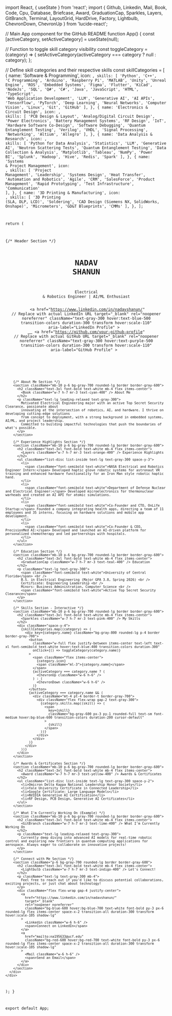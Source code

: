 import React, { useState } from 'react';
import {
  Github, Linkedin, Mail, Book, Code, Cpu, Database, Briefcase, Award, GraduationCap,
  Sparkles, Layers, GitBranch, Terminal, LayoutGrid, HardDrive, Factory, Lightbulb,
  ChevronDown, ChevronUp
} from 'lucide-react';

// Main App component for the GitHub README
function App() {
  const [activeCategory, setActiveCategory] = useState(null);

  // Function to toggle skill category visibility
  const toggleCategory = (category) => {
    setActiveCategory(activeCategory === category ? null : category);
  };

  // Define skill categories and their respective skills
  const skillCategories = [
    {
      name: 'Software & Programming',
      icon: <Code className="w-6 h-6 text-blue-500" />,
      skills: [
        'Python', 'C++', 'C Programming', 'Arduino', 'Raspberry Pi', 'MATLAB',
        'Unity', 'Unreal Engine', 'ROS', 'Embedded Systems', 'Figma', 'Flutter',
        'KiCad', 'NodeJs', 'SQL', 'Q#', 'C#', 'Java', 'JavaScript', 'HTML',
        'TypeScript', 'Web Application Development', 'LLM', 'Generative AI',
        'AI APIs', 'TensorFlow', 'PyTorch', 'Deep Learning', 'Neural Networks',
        'Computer Vision', 'Linux', 'Git', 'GitHub'
      ],
    },
    {
      name: 'Electronics & Circuit Design',
      icon: <Cpu className="w-6 h-6 text-green-500" />,
      skills: [
        'PCB Design & Layout', 'Analog/Digital Circuit Design', 'Power Electronics',
        'Battery Management Systems', 'RF Design', 'IoT', 'Hardware Software Co-Design',
        'Software Debugging', 'Quantum Entanglement Testing', 'Verilog', 'VHDL',
        'Signal Processing', 'Networking', 'Altium', 'Allegro'
      ],
    },
    {
      name: 'Data Analysis & Research',
      icon: <Database className="w-6 h-6 text-purple-500" />,
      skills: [
        'Python for Data Analysis', 'Statistics', 'LLM', 'Generative AI',
        'Neutron Scattering Tests', 'Quantum Entanglement Testing',
        'Data Collection & Analysis', 'Matplotlib', 'Tableau', 'NumPy',
        'Power BI', 'Splunk', 'Hadoop', 'Hive', 'Redis', 'Spark'
      ],
    },
    {
      name: 'Systems & Project Management',
      icon: <Briefcase className="w-6 h-6 text-red-500" />,
      skills: [
        'Project Management', 'Leadership', 'Systems Design', 'Heat Transfer',
        'Automation and Robotics', 'Agile', 'CRM', 'SalesForce', 'Product Management',
        'Rapid Prototyping', 'Test Infrastructure', 'Communication'
      ],
    },
    {
      name: '3D Printing & Manufacturing',
      icon: <Factory className="w-6 h-6 text-yellow-500" />,
      skills: [
        '3D Printing (SLA, DLP, LCD)', 'Soldering', 'CAD Design (Siemens NX, SolidWorks, Onshape)',
        'Micrometers', 'GD&T Blueprints', 'CMMs'
      ],
    },
  ];

  return (
    <div className="min-h-screen bg-gray-900 text-gray-200 font-inter p-4 sm:p-8 flex items-center justify-center">
      <div className="w-full max-w-4xl bg-gray-800 rounded-xl shadow-2xl p-6 sm:p-10 border border-gray-700">
        {/* Header Section */}
        <header className="text-center mb-10">
          <h1 className="text-4xl sm:text-5xl font-extrabold text-white mb-2">NADAV SHANUN</h1>
          <p className="text-xl sm:text-2xl text-blue-400 font-semibold mb-4">Electrical & Robotics Engineer | AI/ML Enthusiast</p>
          <div className="flex justify-center space-x-6">
            <a
              href="https://www.linkedin.com/in/nadavshanun/" // Replace with actual LinkedIn URL
              target="_blank"
              rel="noopener noreferrer"
              className="text-gray-300 hover:text-blue-500 transition-colors duration-300 transform hover:scale-110"
              aria-label="LinkedIn Profile"
            >
              <Linkedin className="w-8 h-8" />
            </a>
            <a
              href="mailto:na195633@ucf.edu"
              className="text-gray-300 hover:text-red-500 transition-colors duration-300 transform hover:scale-110"
              aria-label="Email"
            >
              <Mail className="w-8 h-8" />
            </a>
            <a
              href="https://github.com/your-github-profile" // Replace with actual GitHub URL
              target="_blank"
              rel="noopener noreferrer"
              className="text-gray-300 hover:text-purple-500 transition-colors duration-300 transform hover:scale-110"
              aria-label="GitHub Profile"
            >
              <Github className="w-8 h-8" />
            </a>
          </div>
        </header>

        {/* About Me Section */}
        <section className="mb-10 p-6 bg-gray-700 rounded-lg border border-gray-600">
          <h2 className="text-3xl font-bold text-white mb-4 flex items-center">
            <Book className="w-7 h-7 mr-3 text-cyan-400" /> About Me
          </h2>
          <p className="text-lg leading-relaxed text-gray-300">
            Motivated Electrical Engineering major with an active Top Secret Security Clearance, passionate about
            innovating at the intersection of robotics, AI, and hardware. I thrive on developing cutting-edge solutions
            from concept to deployment, with a strong background in embedded systems, AI/ML, and project leadership.
            Committed to building impactful technologies that push the boundaries of what's possible.
          </p>
        </section>

        {/* Experience Highlights Section */}
        <section className="mb-10 p-6 bg-gray-700 rounded-lg border border-gray-600">
          <h2 className="text-3xl font-bold text-white mb-4 flex items-center">
            <Layers className="w-7 h-7 mr-3 text-orange-400" /> Experience Highlights
          </h2>
          <ul className="list-disc list-inside text-lg text-gray-300 space-y-3">
            <li>
              <span className="font-semibold text-white">NASA Electrical and Robotics Engineer Intern:</span> Developed haptic glove robotic systems for astronaut VR training and enhanced hardware functionality for an Iron Man style robotic haptic hand.
            </li>
            <li>
              <span className="font-semibold text-white">Department of Defense Nuclear and Electrical Engineer:</span> Developed microelectronics for thermonuclear warheads and created an AI API for atomic simulations.
            </li>
            <li>
              <span className="font-semibold text-white">Co-Founder and CTO, OnLife Startup:</span> Founded a company integrating health apps, directing a team of 11 employees and 35 interns, focusing on hardware solutions and mobile app development.
            </li>
            <li>
              <span className="font-semibold text-white">Co-Founder & CEO, PrecisionMed AI:</span> Developed and launched an AI-driven platform for personalized chemotherapy and led partnerships with hospitals.
            </li>
          </ul>
        </section>

        {/* Education Section */}
        <section className="mb-10 p-6 bg-gray-700 rounded-lg border border-gray-600">
          <h2 className="text-3xl font-bold text-white mb-4 flex items-center">
            <GraduationCap className="w-7 h-7 mr-3 text-teal-400" /> Education
          </h2>
          <p className="text-lg text-gray-300">
            <span className="font-semibold text-white">University of Central Florida</span> <br />
            B.S. in Electrical Engineering (Major GPA 3.8, Spring 2026) <br />
            Certificate: Engineering Leadership <br />
            Minors: Business Administration, Computer Science <br />
            <span className="font-semibold text-white">Active Top Secret Security Clearance</span>
          </p>
        </section>

        {/* Skills Section - Interactive */}
        <section className="mb-10 p-6 bg-gray-700 rounded-lg border border-gray-600">
          <h2 className="text-3xl font-bold text-white mb-4 flex items-center">
            <Sparkles className="w-7 h-7 mr-3 text-pink-400" /> My Skills
          </h2>
          <div className="space-y-4">
            {skillCategories.map((category) => (
              <div key={category.name} className="bg-gray-800 rounded-lg p-4 border border-gray-700">
                <button
                  className="w-full flex justify-between items-center text-left text-xl font-semibold text-white hover:text-blue-400 transition-colors duration-300"
                  onClick={() => toggleCategory(category.name)}
                >
                  <span className="flex items-center">
                    {category.icon}
                    <span className="ml-3">{category.name}</span>
                  </span>
                  {activeCategory === category.name ? (
                    <ChevronUp className="w-6 h-6" />
                  ) : (
                    <ChevronDown className="w-6 h-6" />
                  )}
                </button>
                {activeCategory === category.name && (
                  <div className="mt-4 pt-4 border-t border-gray-700">
                    <div className="flex flex-wrap gap-2 text-gray-300">
                      {category.skills.map((skill) => (
                        <span
                          key={skill}
                          className="bg-gray-600 px-3 py-1 rounded-full text-sm font-medium hover:bg-blue-600 transition-colors duration-200 cursor-default"
                        >
                          {skill}
                        </span>
                      ))}
                    </div>
                  </div>
                )}
              </div>
            ))}
          </div>
        </section>

        {/* Awards & Certificates Section */}
        <section className="mb-10 p-6 bg-gray-700 rounded-lg border border-gray-600">
          <h2 className="text-3xl font-bold text-white mb-4 flex items-center">
            <Award className="w-7 h-7 mr-3 text-yellow-400" /> Awards & Certificates
          </h2>
          <ul className="list-disc list-inside text-lg text-gray-300 space-y-2">
            <li>Omicron Delta Kappa National Leadership Honor Society</li>
            <li>Yale University Certificate in Connected Leadership</li>
            <li>Google Certificate: Large Language Models</li>
            <li>NVIDIA Generative AI Certification</li>
            <li>RF Design, PCB Design, Generative AI Certificates</li>
          </ul>
        </section>

        {/* What I'm Currently Working On (Example) */}
        <section className="mb-10 p-6 bg-gray-700 rounded-lg border border-gray-600">
          <h2 className="text-3xl font-bold text-white mb-4 flex items-center">
            <GitBranch className="w-7 h-7 mr-3 text-lime-400" /> What I'm Currently Working On
          </h2>
          <p className="text-lg leading-relaxed text-gray-300">
            Currently deep diving into advanced AI models for real-time robotic control and exploring new frontiers in quantum computing applications for aerospace. Always eager to collaborate on innovative projects!
          </p>
        </section>

        {/* Connect with Me Section */}
        <section className="p-6 bg-gray-700 rounded-lg border border-gray-600">
          <h2 className="text-3xl font-bold text-white mb-4 flex items-center">
            <Lightbulb className="w-7 h-7 mr-3 text-indigo-400" /> Let's Connect!
          </h2>
          <p className="text-lg text-gray-300 mb-4">
            Feel free to reach out if you'd like to discuss potential collaborations, exciting projects, or just chat about technology!
          </p>
          <div className="flex flex-wrap gap-4 justify-center">
            <a
              href="https://www.linkedin.com/in/nadavshanun/"
              target="_blank"
              rel="noopener noreferrer"
              className="bg-blue-600 hover:bg-blue-700 text-white font-bold py-3 px-6 rounded-lg flex items-center space-x-2 transition-all duration-300 transform hover:scale-105 shadow-lg"
            >
              <Linkedin className="w-6 h-6" />
              <span>Connect on LinkedIn</span>
            </a>
            <a
              href="mailto:na195633@ucf.edu"
              className="bg-red-600 hover:bg-red-700 text-white font-bold py-3 px-6 rounded-lg flex items-center space-x-2 transition-all duration-300 transform hover:scale-105 shadow-lg"
            >
              <Mail className="w-6 h-6" />
              <span>Send an Email</span>
            </a>
          </div>
        </section>
      </div>
    </div>
  );
}

export default App;
